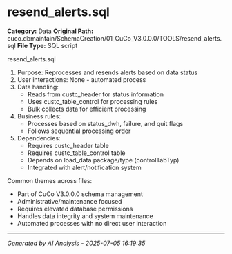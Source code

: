 # resend_alerts.sql

**Category:** Data
**Original Path:** cuco.dbmaintain/SchemaCreation/01_CuCo_V3.0.0.0/TOOLS/resend_alerts.sql
**File Type:** SQL script

resend_alerts.sql
1. Purpose: Reprocesses and resends alerts based on data status
2. User interactions: None - automated process
3. Data handling:
   - Reads from custc_header for status information
   - Uses custc_table_control for processing rules
   - Bulk collects data for efficient processing
4. Business rules:
   - Processes based on status_dwh, failure, and quit flags
   - Follows sequential processing order
5. Dependencies:
   - Requires custc_header table
   - Requires custc_table_control table
   - Depends on load_data package/type (controlTabTyp)
   - Integrated with alert/notification system

Common themes across files:
- Part of CuCo V3.0.0.0 schema management
- Administrative/maintenance focused
- Requires elevated database permissions
- Handles data integrity and system maintenance
- Automated processes with no direct user interaction

---
*Generated by AI Analysis - 2025-07-05 16:19:35*
